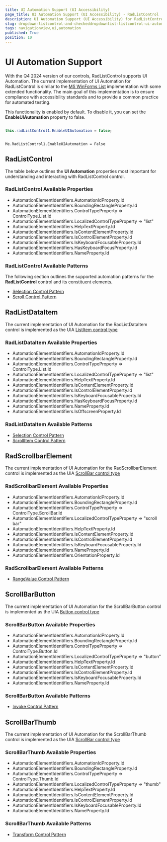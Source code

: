 ```yaml
---
title: UI Automation Support (UI Accessibility)
page_title: UI Automation Support (UI Accessibility) - RadListControl
description: UI Automation Support (UI Accessibility) for RadListControl.   
slug: dropdown-listcontrol-and-checkeddropdownlist-listcontrol-ui-automation
tags: navigationview,ui,automation
published: True
position: 10
---
```


# UI Automation Support

With the Q4 2024 version of our controls, RadListControl supports UI Automation. The current implementation of UI Automation for RadListControl is similar to the [MS WinForms List](https://learn.microsoft.com/en-us/windows/win32/winauto/uiauto-supportlistcontroltype) implementation with some extended functionality. The main goal of this implementation is to ensure compliance with accessibility standards and to provide a common practice for automated testing. 

This functionality is enabled by default. To disable it, you can set the __EnableUIAutomation__ property to false.

````C#

this.radListControl1.EnableUIAutomation = false;

````
````VB.NET

Me.RadListControl1.EnableUIAutomation = False

````

## RadListControl

The table below outlines the __UI Automation__ properties most important for understanding and interacting with RadListControl control.

### RadListControl Available Properties

* AutomationElementIdentifiers.AutomationIdProperty.Id 
* AutomationElementIdentifiers.BoundingRectangleProperty.Id 
* AutomationElementIdentifiers.ControlTypeProperty => ControlType.List.Id
* AutomationElementIdentifiers.LocalizedControlTypeProperty => "list"
* AutomationElementIdentifiers.HelpTextProperty.Id 
* AutomationElementIdentifiers.IsContentElementProperty.Id 
* AutomationElementIdentifiers.IsControlElementProperty.Id 
* AutomationElementIdentifiers.IsKeyboardFocusableProperty.Id 
* AutomationElementIdentifiers.HasKeyboardFocusProperty.Id 
* AutomationElementIdentifiers.NameProperty.Id 

### RadListControl Available Patterns

The following section outlines the supported automation patterns for the __RadListControl__ control and its constituent elements.

* [Selection Control Pattern](https://learn.microsoft.com/en-us/windows/win32/winauto/uiauto-implementingselection)
* [Scroll Control Pattern](https://learn.microsoft.com/en-us/windows/win32/winauto/uiauto-implementingscroll)

## RadListDataItem

The current implementation of UI Automation for the RadListDataItem control is implemented as the UIA [ListItem control type](https://learn.microsoft.com/en-us/windows/win32/winauto/uiauto-supportlistitemcontroltype)

### RadListDataItem Available Properties

* AutomationElementIdentifiers.AutomationIdProperty.Id 
* AutomationElementIdentifiers.BoundingRectangleProperty.Id 
* AutomationElementIdentifiers.ControlTypeProperty => ControlType.List.Id
* AutomationElementIdentifiers.LocalizedControlTypeProperty => "list"
* AutomationElementIdentifiers.HelpTextProperty.Id 
* AutomationElementIdentifiers.IsContentElementProperty.Id 
* AutomationElementIdentifiers.IsControlElementProperty.Id 
* AutomationElementIdentifiers.IsKeyboardFocusableProperty.Id 
* AutomationElementIdentifiers.HasKeyboardFocusProperty.Id 
* AutomationElementIdentifiers.NameProperty.Id 
* AutomationElementIdentifiers.IsOffscreenProperty.Id 

### RadListDataItem Available Patterns

* [Selection Control Pattern](https://learn.microsoft.com/en-us/windows/win32/winauto/uiauto-implementingselection)
* [ScrollItem Control Pattern](https://learn.microsoft.com/en-us/windows/win32/winauto/uiauto-implementingscrollitem)

## RadScrollbarElement

The current implementation of UI Automation for the RadScrollbarElement control is implemented as the UIA [ScrollBar control type](https://learn.microsoft.com/en-us/windows/win32/winauto/uiauto-supportscrollbarcontroltype)

### RadScrollbarElement Available Properties

* AutomationElementIdentifiers.AutomationIdProperty.Id 
* AutomationElementIdentifiers.BoundingRectangleProperty.Id 
* AutomationElementIdentifiers.ControlTypeProperty => ControlType.ScrollBar.Id
* AutomationElementIdentifiers.LocalizedControlTypeProperty => "scroll bar"
* AutomationElementIdentifiers.HelpTextProperty.Id 
* AutomationElementIdentifiers.IsContentElementProperty.Id 
* AutomationElementIdentifiers.IsControlElementProperty.Id 
* AutomationElementIdentifiers.IsKeyboardFocusableProperty.Id 
* AutomationElementIdentifiers.NameProperty.Id 
* AutomationElementIdentifiers.OrientationProperty.Id 

### RadScrollbarElement Available Patterns

* [RangeValue Control Pattern](https://learn.microsoft.com/en-us/windows/win32/winauto/uiauto-implementingrangevalue)

## ScrollBarButton

The current implementation of UI Automation for the ScrollBarButton control is implemented as the UIA [Button control type](https://learn.microsoft.com/en-us/windows/win32/winauto/uiauto-supportbuttoncontroltype)

### ScrollBarButton Available Properties

* AutomationElementIdentifiers.AutomationIdProperty.Id 
* AutomationElementIdentifiers.BoundingRectangleProperty.Id 
* AutomationElementIdentifiers.ControlTypeProperty => ControlType.Button.Id
* AutomationElementIdentifiers.LocalizedControlTypeProperty => "button"
* AutomationElementIdentifiers.HelpTextProperty.Id 
* AutomationElementIdentifiers.IsContentElementProperty.Id 
* AutomationElementIdentifiers.IsControlElementProperty.Id 
* AutomationElementIdentifiers.IsKeyboardFocusableProperty.Id 
* AutomationElementIdentifiers.NameProperty.Id 

### ScrollBarButton Available Patterns

* [Invoke Control Pattern](https://learn.microsoft.com/en-us/windows/win32/winauto/uiauto-implementinginvoke)

## ScrollBarThumb

The current implementation of UI Automation for the ScrollBarThumb control is implemented as the UIA [ScrollBar control type](https://learn.microsoft.com/en-us/windows/win32/winauto/uiauto-supportscrollbarcontroltype)

### ScrollBarThumb Available Properties

* AutomationElementIdentifiers.AutomationIdProperty.Id 
* AutomationElementIdentifiers.BoundingRectangleProperty.Id 
* AutomationElementIdentifiers.ControlTypeProperty => ControlType.Thumb.Id
* AutomationElementIdentifiers.LocalizedControlTypeProperty => "thumb"
* AutomationElementIdentifiers.HelpTextProperty.Id 
* AutomationElementIdentifiers.IsContentElementProperty.Id 
* AutomationElementIdentifiers.IsControlElementProperty.Id 
* AutomationElementIdentifiers.IsKeyboardFocusableProperty.Id 
* AutomationElementIdentifiers.NameProperty.Id 

### ScrollBarThumb Available Patterns

* [Transform Control Pattern](https://learn.microsoft.com/en-us/windows/win32/winauto/uiauto-implementingtransform)
